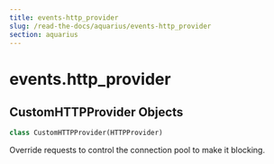 ```yaml
---
title: events-http_provider
slug: /read-the-docs/aquarius/events-http_provider
section: aquarius
---
```

<a name="events.http_provider"></a>
# events.http\_provider

<a name="events.http_provider.CustomHTTPProvider"></a>
## CustomHTTPProvider Objects

```python
class CustomHTTPProvider(HTTPProvider)
```

Override requests to control the connection pool to make it blocking.

